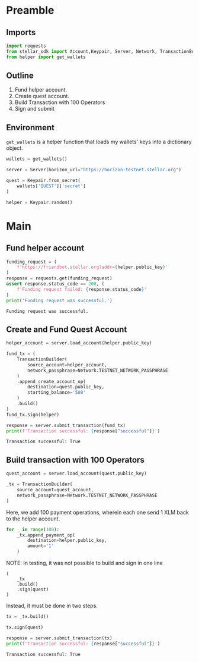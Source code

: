 # Preamble

## Imports


```python
import requests
from stellar_sdk import Account,Keypair, Server, Network, TransactionBuilder
from helper import get_wallets
```

## Outline

1. Fund helper account.
2. Create quest account.
3. Build Transaction with 100 Operators
4. Sign and submit

## Environment

`get_wallets` is a helper function that loads my wallets' keys into a dictionary object.


```python
wallets = get_wallets()
```


```python
server = Server(horizon_url="https://horizon-testnet.stellar.org")
```


```python
quest = Keypair.from_secret(
    wallets['QUEST']['secret']
)
```


```python
helper = Keypair.random()
```

# Main

## Fund helper account


```python
funding_request = (
    f'https://friendbot.stellar.org?addr={helper.public_key}'
)
response = requests.get(funding_request)
assert response.status_code == 200, (
    f'Funding request failed: {response.status_code}'
)
print('Funding request was successful.')
```

    Funding request was successful.


## Create and Fund Quest Account


```python
helper_account = server.load_account(helper.public_key)
```


```python
fund_tx = (
    TransactionBuilder(
        source_account=helper_account,
        network_passphrase=Network.TESTNET_NETWORK_PASSPHRASE
    )
    .append_create_account_op(
        destination=quest.public_key,
        starting_balance='500'
    )
    .build()
)
fund_tx.sign(helper)
```


```python
response = server.submit_transaction(fund_tx)
print(f'Transaction successful: {response["successful"]}')
```

    Transaction successful: True


## Build transaction with 100 Operators


```python
quest_account = server.load_account(quest.public_key)
```


```python
_tx = TransactionBuilder(
    source_account=quest_account,
    network_passphrase=Network.TESTNET_NETWORK_PASSPHRASE
)
```

Here, we add 100 payment operations, wherein each one send 1 XLM back to the helper account.


```python
for _ in range(100):
    _tx.append_payment_op(
        destination=helper.public_key,
        amount='1'
    )
```

NOTE: In testing, it was not possible to build and sign in one line
```{python}
(
    _tx
    .build()
    .sign(quest)
)
```
Instead, it must be done in two steps.


```python
tx = _tx.build()
```


```python
tx.sign(quest)
```


```python
response = server.submit_transaction(tx)
print(f'Transaction successful: {response["successful"]}')
```

    Transaction successful: True

